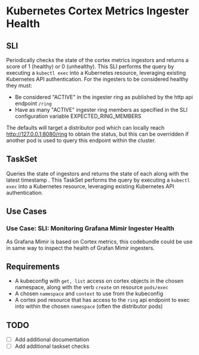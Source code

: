 # Kubernetes Cortex Metrics Ingester Health

## SLI
Periodically checks the state of the cortex metrics ingestors and returns a score of 1 (healthy) or 0 (unhealthy). This SLI performs the query by executing a `kubectl exec` into a Kubernetes resource, leveraging existing Kubernetes API authentication. For the ingesters to be considered healthy they must:

- Be considered "ACTIVE" in the ingester ring as published by the http api endpoint `/ring`
- Have as many "ACTIVE" ingester ring members as specified in the SLI configuration variable EXPECTED_RING_MEMBERS

The defaults will target a distributor pod which can locally reach http://127.0.0.1:8080/ring to obtain the status, but this can be overridden if another pod is used to query this endpoint within the cluster. 

## TaskSet
Queries the state of ingestors and returns the state of each along with the latest timestamp . This TaskSet performs the query by executing a `kubectl exec` into a Kubernetes resource, leveraging existing Kubernetes API authentication. 

## Use Cases
### Use Case: SLI: Monitoring Grafana Mimir Ingester Health
As Grafana Mimir is based on Cortex metrics, this codebundle could be use in same way to inspect the health of Grafan Mimir ingesters.  

## Requirements
- A kubeconfig with `get, list` access on cortex objects in the chosen namespace, along with the verb `create` on resource `pods/exec`
- A chosen `namespace` and `context` to use from the kubeconfig
- A cortex pod resource that has access to the `ring` api endpoint to exec into within the chosen `namespace` (often the distributor pods)

## TODO
- [ ] Add additional documentation
- [ ] Add additional taskset checks 
